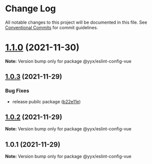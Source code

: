 # Change Log

All notable changes to this project will be documented in this file.
See [Conventional Commits](https://conventionalcommits.org) for commit guidelines.

# [1.1.0](https://github.com/yuanyuxing/eslint-config/compare/v1.0.3...v1.1.0) (2021-11-30)

**Note:** Version bump only for package @yyx/eslint-config-vue





## [1.0.3](https://github.com/yuanyuxing/eslint-config/compare/v1.0.2...v1.0.3) (2021-11-29)


### Bug Fixes

* release pubilc package ([b22e11e](https://github.com/yuanyuxing/eslint-config/commit/b22e11e3b02c9f994dacc394cf4376cfa68355f1))





## [1.0.2](https://github.com/yuanyuxing/eslint-config/compare/v1.0.1...v1.0.2) (2021-11-29)

**Note:** Version bump only for package @yyx/eslint-config-vue





## 1.0.1 (2021-11-29)

**Note:** Version bump only for package @yyx/eslint-config-vue
